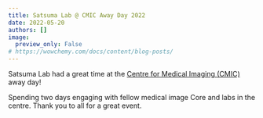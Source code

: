 ```yaml
---
title: Satsuma Lab @ CMIC Away Day 2022
date: 2022-05-20
authors: []
image:
  preview_only: False
# https://wowchemy.com/docs/content/blog-posts/
---
```


Satsuma Lab had a great time at the [Centre for Medical Imaging (CMIC)](https://www.ucl.ac.uk/medical-image-computing/) away day!

Spending two days engaging with fellow medical image Core and labs in the centre. Thank you to all for a great event.
